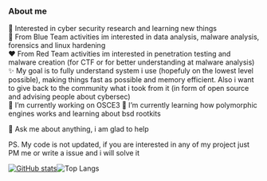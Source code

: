 ### About me 
:japanese_ogre: Interested in cyber security research and learning new things  
:blue_heart: From Blue Team activities im interested in data analysis, malware analysis, forensics and linux hardening  
:heart: From Red Team activities im interested in penetration testing and malware creation (for CTF or for better understanding at malware analysis)  
:sparkles: My goal is to fully understand system i use (hopefuly on the lowest level possible), making things fast as possible and memory efficient. Also i want to give back to the community what i took from it (in form of open source and advising people about cybersec)  
🔭 I’m currently working on OSCE3
🌱 I’m currently learning how polymorphic engines works and learning about bsd rootkits

💬 Ask me about anything, i am glad to help  
 
PS. My code is not updated, if you are interested in any of my project just PM me or write a issue and i will solve it  


[![GitHub stats](https://github-readme-stats.vercel.app/api?username=lukasbalazik123&bg_color=0D1117&title_color=f95959&text_color=e3e3e3&icon_color=f9826c&show_icons=true&hide_border=true&&count_private=true&include_all_commits=true&layout=compact&card_width=300)](https://github.com/anuraghazra/github-readme-stats)![Top Langs](https://github-readme-stats.vercel.app/api/top-langs/?username=lukasbalazik123&bg_color=0D1117&title_color=f95959&text_color=e3e3e3&icon_color=f9826c&show_icons=true&hide_border=true&&count_private=true&include_all_commits=true&layout=compact&langs_count=8&card_width=250")
